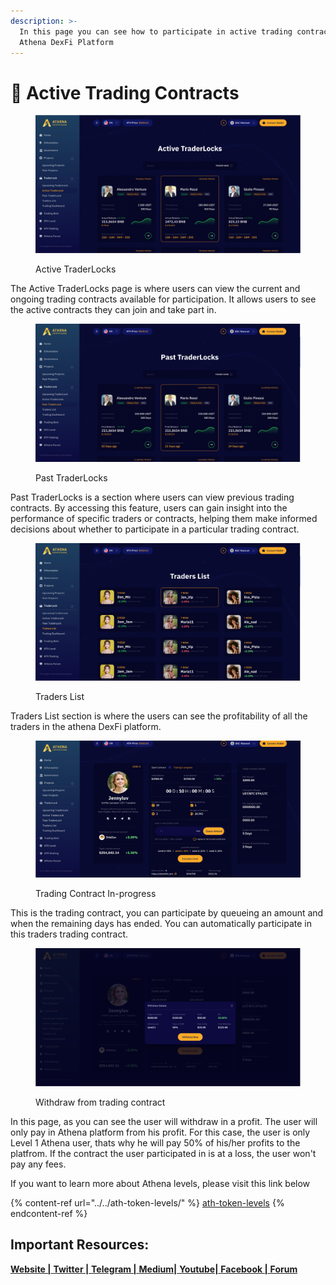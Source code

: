 ```yaml
---
description: >-
  In this page you can see how to participate in active trading contracts in
  Athena DexFi Platform
---
```


# 📔 Active Trading Contracts

<figure><img src="../../../../.gitbook/assets/Active Trader Locks.PNG" alt=""><figcaption><p>Active TraderLocks</p></figcaption></figure>

The Active TraderLocks page is where users can view the current and ongoing trading contracts available for participation. It allows users to see the active contracts they can join and take part in.

<figure><img src="../../../../.gitbook/assets/Past TraderLocks.PNG" alt=""><figcaption><p>Past TraderLocks</p></figcaption></figure>

Past TraderLocks is a section where users can view previous trading contracts. By accessing this feature, users can gain insight into the performance of specific traders or contracts, helping them make informed decisions about whether to participate in a particular trading contract.

<figure><img src="../../../../.gitbook/assets/Trader List.PNG" alt=""><figcaption><p>Traders List</p></figcaption></figure>

Traders List section is where the users can see the profitability of all the traders in the athena DexFi platform.

<figure><img src="../../../../.gitbook/assets/Traded Withdraw Queue 0.PNG" alt=""><figcaption><p>Trading Contract In-progress</p></figcaption></figure>

This is the trading contract, you can participate by queueing an amount and when the remaining days has ended. You can automatically participate in this traders trading contract.

<figure><img src="../../../../.gitbook/assets/Withdraw Profit.PNG" alt=""><figcaption><p>Withdraw from trading contract</p></figcaption></figure>

In this page, as you can see the user will withdraw in a profit. The user will only pay in Athena platform from his profit. For this case, the user is only Level 1 Athena user, thats why he will pay 50% of his/her profits to the platfrom. If the contract the user participated in is at a loss, the user won't pay any fees.

If you want to learn more about Athena levels, please visit this link below

{% content-ref url="../../ath-token-levels/" %}
[ath-token-levels](../../ath-token-levels/)
{% endcontent-ref %}

## Important Resources:

[**Website |** ](https://athenadexfi.io/)[**Twitter |** ](https://twitter.com/AthenaDexFi)[**Telegram |** ](https://t.me/AthenaDexFi)[**Medium|** ](https://medium.com/@AthenaDexFi)[**Youtube|** ](https://www.youtube.com/@AthenaDexFi)[**Facebook |** ](https://www.facebook.com/AthenaDexFi)[**Forum**](https://forum.athenacryptobank.io/)
